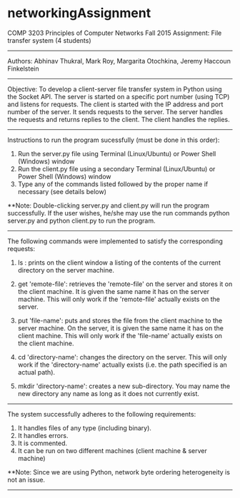 # networkingAssignment
COMP 3203 Principles of Computer Networks
Fall 2015
Assignment: File transfer system (4 students)

***********************************************************************************************************
Authors: Abhinav Thukral, Mark Roy, Margarita Otochkina, Jeremy Haccoun Finkelstein

***********************************************************************************************************
Objective: To develop a client-server file transfer system in Python using the Socket API. 
The server is started on a specific port number (using TCP) and listens for requests.
The client is started with the IP address and port number of the server. It sends requests to the server.
The server handles the requests and returns replies to the client. The client handles the replies.

************************************************************************************************************
Instructions to run the program sucessfully (must be done in this order):

1. Run the server.py file using Terminal (Linux/Ubuntu) or Power Shell (Windows) window
2. Run the client.py file using a secondary Terminal (Linux/Ubuntu) or Power Shell (Windows) window
3. Type any of the commands listed followed by the proper name if necessary (see details below)

**Note:  Double-clicking server.py and client.py will run the program successfully.  If the 
user wishes, he/she may use the run commands python server.py and python client.py to run the program.

*************************************************************************************************************
The following commands were implemented to satisfy the corresponding requests:

1. ls : prints on the client window a listing of the contents of the current directory
on the server machine.

2. get 'remote-file': retrieves the 'remote-file' on the server and stores it on the
client machine. It is given the same name it has on the server machine.  This will 
only work if the 'remote-file' actually exists on the server.

3. put 'file-name': puts and stores the file from the client machine to the server
machine. On the server, it is given the same name it has on the client machine. This 
will only work if the 'file-name' actually exists on the client machine.

4. cd 'directory-name': changes the directory on the server.  This will only work if the
'directory-name' actually exists (i.e. the path specified is an actual path).

5. mkdir 'directory-name': creates a new sub-directory. You may name the new directory
any name as long as it does not currently exist.

*************************************************************************************************************
The system successfully adheres to the following requirements:

1. It handles files of any type (including binary).
2. It handles errors.
3. It is commented.
4. It can be run on two different machines (client machine & server machine)

**Note:  Since we are using Python, network byte ordering heterogeneity is not an issue.
**************************************************************************************************************
